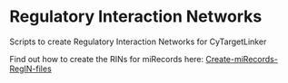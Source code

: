 Regulatory Interaction Networks
============

Scripts to create Regulatory Interaction Networks for CyTargetLinker


Find out how to create the RINs for miRecords here: [Create-miRecords-RegIN-files](../../wiki/Create-miRecords-RegIN-files)
